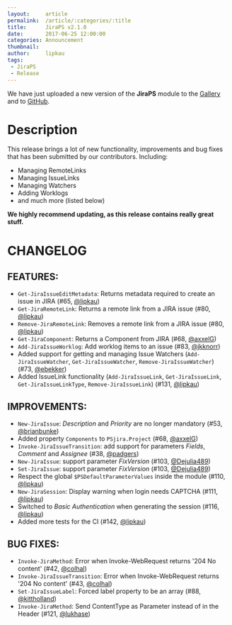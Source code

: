 ```yaml
---
layout:     article
permalink:  /article/:categories/:title
title:      JiraPS v2.1.0
date:       2017-06-25 12:00:00
categories: Announcement
thumbnail:  
author:     lipkau
tags:
 - JiraPS
 - Release
---
```


We have just uploaded a new version of the **JiraPS** module to the [Gallery](https://www.powershellgallery.com/packages/JiraPS/2.1.0.10) and to [GitHub](https://github.com/AtlassianPS/JiraPS/releases/tag/v2.1.0).
<!--more-->

# Description
This release brings a lot of new functionality, improvements and bug fixes that has been submitted by our contributors.  Including:
* Managing RemoteLinks
* Managing IssueLinks
* Managing Watchers
* Adding Worklogs
* and much more (listed below)

**We highly recommend updating, as this release contains really great stuff.**

# CHANGELOG
## FEATURES:
  - `Get-JiraIssueEditMetadata`: Returns metadata required to create an issue in JIRA (#65, [@lipkau][])
  - `Get-JiraRemoteLink`: Returns a remote link from a JIRA issue (#80, [@lipkau][])
  - `Remove-JiraRemoteLink`: Removes a remote link from a JIRA issue (#80, [@lipkau][])
  - `Get-JiraComponent`: Returns a Component from JIRA (#68, [@axxelG][])
  - `Add-JiraIssueWorklog`: Add worklog items to an issue (#83, [@jkknorr][])
  - Added support for getting and managing Issue Watchers (`Add-JiraIssueWatcher`, `Get-JiraIssueWatcher`, `Remove-JiraIssueWatcher`) (#73, [@ebekker][])
  - Added IssueLink functionality (`Add-JiraIssueLink`, `Get-JiraIssueLink`, `Get-JiraIssueLinkType`, `Remove-JiraIssueLink`) (#131, [@lipkau][])

## IMPROVEMENTS:
  - `New-JiraIssue`: _Description_ and _Priority_ are no longer mandatory (#53, [@brianbunke][])
  - Added property `Components` to `PSjira.Project` (#68, [@axxelG][])
  - `Invoke-JiraIssueTransition`: add support for parameters _Fields_, _Comment_ and _Assignee_ (#38, [@padgers][])
  - `New-JiraIssue`: support parameter _FixVersion_ (#103, [@Dejulia489][])
  - `Set-JiraIssue`: support parameter _FixVersion_ (#103, [@Dejulia489][])
  - Respect the global `$PSDefaultParameterValues` inside the module (#110, [@lipkau][])
  - `New-JiraSession`: Display warning when login needs CAPTCHA (#111, [@lipkau][])
  - Switched to _Basic Authentication_ when generating the session (#116, [@lipkau][])
  - Added more tests for the CI (#142, [@lipkau][])

## BUG FIXES:
  - `Invoke-JiraMethod`: Error when Invoke-WebRequest returns '204 No content' (#42, [@colhal][])
  - `Invoke-JiraIssueTransition`: Error when Invoke-WebRequest returns '204 No content' (#43, [@colhal][])
  - `Set-JiraIssueLabel`: Forced label property to be an array (#88, [@kittholland][])
  - `Invoke-JiraMethod`: Send ContentType as Parameter instead of in the Header (#121, [@lukhase][])



[@alexsuslin]: https://github.com/alexsuslin
[@axxelG]: https://github.com/axxelG
[@brianbunke]: https://github.com/brianbunke
[@colhal]: https://github.com/colhal
[@Dejulia489]: https://github.com/Dejulia489
[@ebekker]: https://github.com/ebekker
[@jkknorr]: https://github.com/jkknorr
[@kittholland]: https://github.com/kittholland
[@LiamLeane]: https://github.com/LiamLeane
[@lipkau]: https://github.com/lipkau
[@lukhase]: https://github.com/lukhase
[@padgers]: https://github.com/padgers
[@ThePSAdmin]: https://github.com/ThePSAdmin
